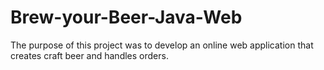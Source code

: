 # Brew-your-Beer-Java-Web
The purpose of this project was to develop an online web application that creates craft beer and handles orders. 

